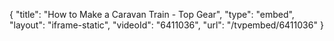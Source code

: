 {
    "title": "How to Make a Caravan Train - Top Gear",
    "type": "embed",
    "layout": "iframe-static",
    "videoId": "6411036",
    "url": "\/tvpembed\/6411036"
}